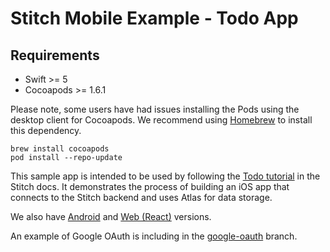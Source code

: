 # Stitch Mobile Example - Todo App

## Requirements

- Swift >= 5
- Cocoapods >= 1.6.1

Please note, some users have had issues installing the Pods using the
desktop client for Cocoapods. We recommend using
[Homebrew](https://brew.sh/) to install this dependency.

```
brew install cocoapods
pod install --repo-update
```

This sample app is intended to be used by following the
[Todo tutorial](https://docs.mongodb.com/stitch/tutorials/todo-overview/) in the
Stitch docs. It demonstrates the process of building an
iOS app that connects to the Stitch backend and uses Atlas for data storage.

We also have [Android](https://github.com/mongodb-university/stitch-tutorial-todo-android)
and [Web (React)](https://github.com/mongodb-university/stitch-tutorial-todo-web)
versions.

An example of Google OAuth is including in the
[google-oauth](https://github.com/mongodb-university/stitch-tutorial-todo-ios/tree/google-oauth)
branch.
